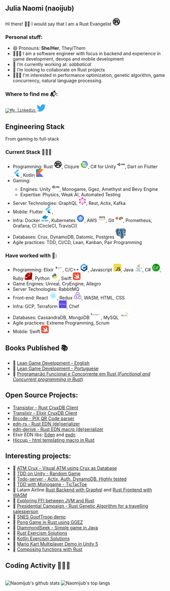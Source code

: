 ## Julia Naomi (naoijub)

Hi there! 👋🏽
I would say that I am a Rust Evangelist <code><img height="24" src="https://raw.githubusercontent.com/github/explore/80688e429a7d4ef2fca1e82350fe8e3517d3494d/topics/rust/rust.png" alt="rust"/></code>


### Personal stuff:
- 😄 Pronouns: **She/Her**, They/Them
- 👩🏽‍💻 I am a software engineer with focus in backend and experience in game development, devops and mobile development
- 🔭 I’m currently working at: *sabbatical*
- 👯 I’m looking to collaborate on Rust projects
- 👩🏽‍🎓 I'm interested in performance optimization, genetic algorithm, game concurrency, natural language processing. 

### Where to find me 📬:
<a href="https://www.linkedin.com/in/julia-naomi-boeira-10b80baa/">
  <code><img alt="My linkedin" width="28" src="https://www.flaticon.com/svg/static/icons/svg/1383/1383262.svg" /></code>
</a>

<a href="https://www.twitter.com/naomijub">
  <code><img alt="My twitter" width="28" src="logos/twitter.svg" /></code>
</a>

<br/>

## Engineering Stack

From gaming to full-stack

### Current Stack 👩🏽‍💻
- Programming: Rust <code><img height="24" src="https://raw.githubusercontent.com/github/explore/80688e429a7d4ef2fca1e82350fe8e3517d3494d/topics/rust/rust.png" alt="rust"/></code>, Clojure <code><img height="24" src="https://raw.githubusercontent.com/github/explore/80688e429a7d4ef2fca1e82350fe8e3517d3494d/topics/clojure/clojure.png" alt="clojure"/></code>, C# for Unity <code><img height="24" src="https://raw.githubusercontent.com/github/explore/80688e429a7d4ef2fca1e82350fe8e3517d3494d/topics/unity/unity.png" alt="unity"/></code>, Dart on Flutter <code><img height="24" src="https://raw.githubusercontent.com/github/explore/80688e429a7d4ef2fca1e82350fe8e3517d3494d/topics/flutter/flutter.png" alt="flutter"/></code>, Kotlin <code><img height="24" src="https://raw.githubusercontent.com/github/explore/80688e429a7d4ef2fca1e82350fe8e3517d3494d/topics/kotlin/kotlin.png" alt="kotlin"/></code>
- Gaming: 
  - Engines: Unity <code><img height="24" src="https://raw.githubusercontent.com/github/explore/80688e429a7d4ef2fca1e82350fe8e3517d3494d/topics/unity/unity.png" alt="unity"/></code>, Monogame, Ggez, Amethyst and Bevy Engine
  - Expertise: Physics, Weak AI, Automated Testing
- Server Technologies: GraphQL <code><img height="24" src="https://raw.githubusercontent.com/github/explore/80688e429a7d4ef2fca1e82350fe8e3517d3494d/topics/graphql/graphql.png" alt="graphql"/></code>, Rest, Actix, Kafka
- Mobile: Flutter <code><img height="24" src="https://raw.githubusercontent.com/github/explore/80688e429a7d4ef2fca1e82350fe8e3517d3494d/topics/flutter/flutter.png" alt="flutter"/></code>,
- Infra: Docker <code><img height="24" src="https://raw.githubusercontent.com/github/explore/80688e429a7d4ef2fca1e82350fe8e3517d3494d/topics/docker/docker.png" alt="docker"/></code>, Kubernetes <code><img height="24" src="https://raw.githubusercontent.com/github/explore/80688e429a7d4ef2fca1e82350fe8e3517d3494d/topics/kubernetes/kubernetes.png" alt="kubernetes"/></code>, AWS <code><img height="24" src="https://raw.githubusercontent.com/github/explore/80688e429a7d4ef2fca1e82350fe8e3517d3494d/topics/aws/aws.png" alt="aws"/></code>, Git <code><img height="24" src="https://raw.githubusercontent.com/github/explore/80688e429a7d4ef2fca1e82350fe8e3517d3494d/topics/git/git.png" alt="git"/></code>, Prometheus, Grafana, CI (CircleCI, TravisCI)
- Databases: Crux, DynamoDB, Datomic, Postgres <code><img height="32" src="https://raw.githubusercontent.com/github/explore/80688e429a7d4ef2fca1e82350fe8e3517d3494d/topics/postgresql/postgresql.png" alt="PostegreSQL"/></code>
- Agile practices: TDD, CI/CD, Lean, Kanban, Pair Programming

### Have worked with 👾:
- Programming: Elixir <code><img height="24" src="https://raw.githubusercontent.com/github/explore/80688e429a7d4ef2fca1e82350fe8e3517d3494d/topics/elixir/elixir.png" alt="elixir"/></code>, C/C++ <code><img height="24" src="https://raw.githubusercontent.com/github/explore/80688e429a7d4ef2fca1e82350fe8e3517d3494d/topics/cpp/cpp.png" alt="cpp"/></code>, Javascript <code><img height="24" src="https://raw.githubusercontent.com/github/explore/80688e429a7d4ef2fca1e82350fe8e3517d3494d/topics/javascript/javascript.png" alt="javascript"/></code>, Java <code><img height="24" src="https://raw.githubusercontent.com/github/explore/80688e429a7d4ef2fca1e82350fe8e3517d3494d/topics/java/java.png" alt="java"/></code>, C# <code><img height="24" src="https://raw.githubusercontent.com/github/explore/80688e429a7d4ef2fca1e82350fe8e3517d3494d/topics/csharp/csharp.png" alt="csharp"/></code>, Ruby <code><img height="24" src="https://raw.githubusercontent.com/github/explore/80688e429a7d4ef2fca1e82350fe8e3517d3494d/topics/ruby/ruby.png" alt="ruby"/></code>, Python <code><img height="24" src="https://raw.githubusercontent.com/github/explore/80688e429a7d4ef2fca1e82350fe8e3517d3494d/topics/python/python.png" alt="python"/></code>, Swift <code><img height="24" src="https://raw.githubusercontent.com/github/explore/80688e429a7d4ef2fca1e82350fe8e3517d3494d/topics/swift/swift.png" alt="swift"/></code>
- Game Engines: Unreal, CryEngine, Allegro
- Server Technologies: RabbitMQ
- Front-end: React <code><img height="24" src="https://raw.githubusercontent.com/github/explore/80688e429a7d4ef2fca1e82350fe8e3517d3494d/topics/react/react.png" alt="react"/></code>, Redux <code><img height="24" src="https://raw.githubusercontent.com/github/explore/80688e429a7d4ef2fca1e82350fe8e3517d3494d/topics/redux/redux.png" alt="redux"/></code>, WASM, HTML, CSS
- Infra: GCP, Terraform <code><img height="24" src="https://raw.githubusercontent.com/github/explore/80688e429a7d4ef2fca1e82350fe8e3517d3494d/topics/terraform/terraform.png" alt="terraform"/></code>, Chef
- Databases: CassandraDB, MongoDB <code><img height="32" src="https://raw.githubusercontent.com/github/explore/80688e429a7d4ef2fca1e82350fe8e3517d3494d/topics/mongodb/mongodb.png" alt="MongoDB"/></code>, MySQL <code><img height="32" src="https://raw.githubusercontent.com/github/explore/80688e429a7d4ef2fca1e82350fe8e3517d3494d/topics/mysql/mysql.png" alt="MySQL"/></code>
- Agile practices: Extreme Programming, Scrum
- Mobile: Swift <code><img height="24" src="https://raw.githubusercontent.com/github/explore/80688e429a7d4ef2fca1e82350fe8e3517d3494d/topics/swift/swift.png" alt="swift"/></code>


## Books Published 📚
- 📖 [Lean Game Development - English](https://www.apress.com/gp/book/9781484232156)
- 📖 [Lean Game Development - Portuguese](https://www.casadocodigo.com.br/products/livro-lean-game-development)
- 📖 [Programação Funcional e Concorrente em Rust (*Functional and Concurrent programming in Rust*)](https://www.casadocodigo.com.br/products/livro-rust-funcional-concorrente)

## Open Source Projects:
- [Transistor - Rust CruxDB Client](https://github.com/naomijub/transistor)
- [Translixir - Elixir CruxDB Client](https://github.com/naomijub/translixir)
- [Brcode - PIX QR Code parser](https://github.com/naomijub/brcode)
- [edn-rs - Rust EDN (de)serializer](https://github.com/naomijub/edn-rs)
- [edn-derive - Rust EDN macro (de)serializer](https://github.com/otaviopace/edn-derive)
- Elixir EDN libs: [Eden](https://github.com/jfacorro/Eden) and [exdn](https://github.com/psfblair/exdn)
- [Hiccup - html templating macro in Rust](https://github.com/naomijub/hiccup)

## Interesting projects:
- 📌 [ATM Crux - Visual ATM using Crux as Database](https://github.com/naomijub/atm-crux)
- 📌 [TDD on Unity - Random Game](https://github.com/GameTDD/TDD-on-Unity)
- 📌 [Todo-server - Actix, Auth, DynamoDB, Highly tested](https://github.com/web-dev-rust/todo-server)
- 📌 [TDD with Monogame - TicTacToe](https://github.com/GameTDD/monogame)
- 📌 Latam Airline [Rust Backend with Graphql](https://github.com/web-dev-rust/airline-tickets) and [Rust Frontend with WASM](https://github.com/web-dev-rust/wasm-airline)
- 📌 [Exploring FFI between JVM and Rust](https://github.com/naomijub/JVM-rust-ffi)
- 📌 [Presidential Campaign - Rust Genetic Algorithm for a travelling salesperson](https://github.com/naomijub/presidential-campaing)
- 📌 [SNES GoofTroop demo](https://github.com/naomijub/SNESGoofTroop)
- 📌 [Pong Game in Rust using GGEZ](https://github.com/Alibaba-50-thieves/pong)
- 📌 [DiammondSeek - Simple game in Java](https://github.com/naomijub/DiammondSeek)
- 📌 [Rust Exercism Solutions](https://github.com/naomijub/rust-exercism)
- 📌 [Kotlin Exercism Solutions](https://github.com/naomijub/kotlin-exercism)
- 📌 [Mario Kart Multiplayer Demo in Unity 5](https://github.com/TrioDeTres/MarioKart-5.4)
- 📌 [Composing functions with Rust](https://github.com/naomijub/rust-compose)

## Coding Activity 👩🏽‍💻

<br/>

<div style="display:inline" align="center">
<img src="https://github-readme-stats.vercel.app/api?username=naomijub&show_icons=true&?count_private=true&theme=dracula&include_all_commits=true" height="150" alt="Naomijub's github stats" />

<img src="https://github-readme-stats.vercel.app/api/top-langs/?username=naomijub&hide=Makefile&layout=compact" height="150" alt="Naomijub's top langs" />
</div>
